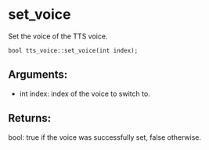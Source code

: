# set_voice
Set the voice of the TTS voice.

`bool tts_voice::set_voice(int index);`

## Arguments:
* int index: index of the voice to switch to.

## Returns:
bool: true if the voice was successfully set, false otherwise.
